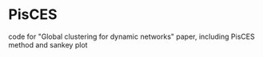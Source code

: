 # PisCES
code for "Global clustering for dynamic networks" paper, including PisCES method and sankey plot
